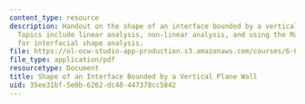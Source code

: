 ```yaml
---
content_type: resource
description: Handout on the shape of an interface bounded by a vertical plane wall.
  Topics include linear analysis, non-linear analysis, and using the Mathematica program
  for interfacial shape analysis.
file: https://ol-ocw-studio-app-production.s3.amazonaws.com/courses/6-642-continuum-electromechanics-fall-2008/35ee31bf5e0b6262dc40447378cc5842_vertical_wall.pdf
file_type: application/pdf
resourcetype: Document
title: Shape of an Interface Bounded by a Vertical Plane Wall
uid: 35ee31bf-5e0b-6262-dc40-447378cc5842
---
```

